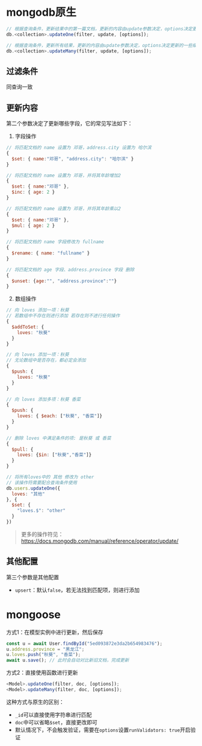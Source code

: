 # mongodb原生

```js
// 根据查询条件，更新结果中的第一篇文档，更新的内容由update参数决定，options决定更新的一些细节
db.<collection>.updateOne(filter, update, [options]); 

// 根据查询条件，更新所有结果，更新的内容由update参数决定，options决定更新的一些细节
db.<collection>.updateMany(filter, update, [options]); 
```

## 过滤条件

同查询一致

## 更新内容

第二个参数决定了更新哪些字段，它的常见写法如下：

1. 字段操作

```js
// 将匹配文档的 name 设置为 邓哥，address.city 设置为 哈尔滨
{
  $set: { name:"邓哥", "address.city": "哈尔滨" }
}

// 将匹配文档的 name 设置为 邓哥，并将其年龄增加2
{
  $set: { name:"邓哥" },
  $inc: { age: 2 }
}

// 将匹配文档的 name 设置为 邓哥，并将其年龄乘以2
{
  $set: { name:"邓哥" },
  $mul: { age: 2 }
}

// 将匹配文档的 name 字段修改为 fullname
{
  $rename: { name: "fullname" }
}

// 将匹配文档的 age 字段、address.province 字段 删除
{
  $unset: {age:"", "address.province":""}
}
```



2. 数组操作

```js
// 向 loves 添加一项：秋葵
// 若数组中不存在则进行添加 若存在则不进行任何操作
{
  $addToSet: {
    loves: "秋葵"
  }
}

// 向 loves 添加一项：秋葵
// 无论数组中是否存在，都必定会添加
{
  $push: {
    loves: "秋葵"
  }
}

// 向 loves 添加多项：秋葵 香菜
{
  $push: {
    loves: { $each: ["秋葵", "香菜"]}
  }
}

// 删除 loves 中满足条件的项: 是秋葵 或 香菜
{
  $pull: {
    loves: {$in: ["秋葵","香菜"]}
  }
}

// 将所有loves中的 其他 修改为 other
// 该操作符需要配合查询条件使用
db.users.updateOne({
  loves: "其他"
}, {
  $set: {
    "loves.$": "other"
  }
})
```

> 更多的操作符见：https://docs.mongodb.com/manual/reference/operator/update/

## 其他配置

第三个参数是其他配置

- `upsert`：默认`false`，若无法找到匹配项，则进行添加



# mongoose

方式1：在模型实例中进行更新，然后保存

```js
const u = await User.findById("5ed093872e3da2b654983476");
u.address.province = "黑龙江";
u.loves.push("秋葵", "香菜");
await u.save(); // 此时会自动对比新旧文档，完成更新
```



方式2：直接使用函数进行更新

```js
<Model>.updateOne(filter, doc, [options]);
<Model>.updateMany(filter, doc, [options]);
```



这种方式与原生的区别：

- `_id`可以直接使用字符串进行匹配
- `doc`中可以省略`$set`，直接更改即可
- 默认情况下，不会触发验证，需要在`options`设置`runValidators: true`开启验证
